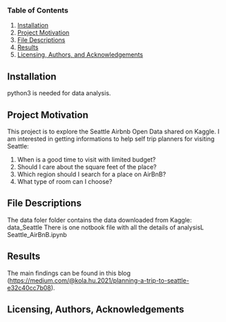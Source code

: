 ### Table of Contents

1. [Installation](#Installation)
2. [Project Motivation](#motivation)
3. [File Descriptions](#files)
4. [Results](#results)
5. [Licensing, Authors, and Acknowledgements](#licensing)

## Installation
python3 is needed for data analysis.

## Project Motivation
This project is to explore the Seattle Airbnb Open Data shared on Kaggle. I am interested in getting informations to help self trip planners for visiting Seattle:
1. When is a good time to visit with limited budget?
2. Should I care about the square feet of the place? 
3. Which region should I search for a place on AirBnB?
4. What type of room can I choose?

## File Descriptions
The data foler folder contains the data downloaded from Kaggle: data_Seattle 
There is one notbook file with all the details of analysisL Seattle_AirBnB.ipynb


## Results
The main findings can be found in this blog (https://medium.com/@kola.hu.2021/planning-a-trip-to-seattle-e32c40cc7b08).

## Licensing, Authors, Acknowledgements
